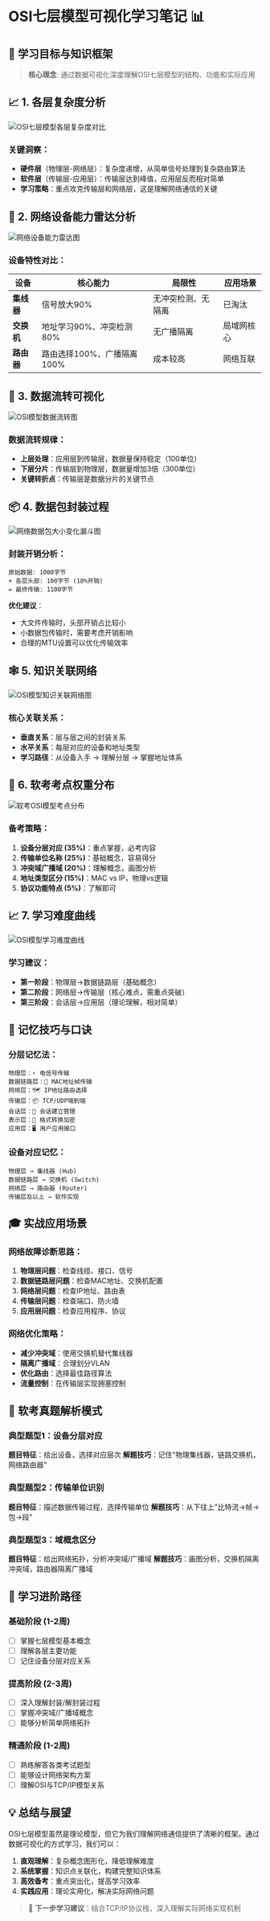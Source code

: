 # OSI七层模型可视化学习笔记 📊

## 🎯 学习目标与知识框架

> **核心理念**: 通过数据可视化深度理解OSI七层模型的结构、功能和实际应用

## 📈 1. 各层复杂度分析

![OSI七层模型各层复杂度对比](https://mdn.alipayobjects.com/one_clip/afts/img/1XyrT7yrm1kAAAAAQ6AAAAgAoEACAQFr/original)

### 关键洞察：
- **硬件层**（物理层-网络层）：复杂度递增，从简单信号处理到复杂路由算法
- **软件层**（传输层-应用层）：传输层达到峰值，应用层反而相对简单
- **学习策略**：重点攻克传输层和网络层，这是理解网络通信的关键

## 🎯 2. 网络设备能力雷达分析

![网络设备能力雷达图](https://mdn.alipayobjects.com/one_clip/afts/img/Mo5PQoEmGywAAAAARtAAAAgAoEACAQFr/original)

### 设备特性对比：

| 设备 | 核心能力 | 局限性 | 应用场景 |
|------|----------|--------|----------|
| **集线器** | 信号放大90% | 无冲突检测、无隔离 | 已淘汰 |
| **交换机** | 地址学习90%、冲突检测80% | 无广播隔离 | 局域网核心 |
| **路由器** | 路由选择100%、广播隔离100% | 成本较高 | 网络互联 |

## 🌊 3. 数据流转可视化

![OSI模型数据流转图](https://mdn.alipayobjects.com/one_clip/afts/img/gmUHTZ8cte4AAAAAQoAAAAgAoEACAQFr/original)

### 数据流转规律：
- **上层处理**：应用层到传输层，数据量保持稳定（100单位）
- **下层分片**：传输层到物理层，数据量增加3倍（300单位）
- **关键转折点**：传输层是数据分片的关键节点

## 📦 4. 数据包封装过程

![网络数据包大小变化漏斗图](https://mdn.alipayobjects.com/one_clip/afts/img/ax0aRIZoabIAAAAARiAAAAgAoEACAQFr/original)

### 封装开销分析：
```
原始数据: 1000字节
+ 各层头部: 100字节 (10%开销)
= 最终传输: 1100字节
```

**优化建议**：
- 大文件传输时，头部开销占比较小
- 小数据包传输时，需要考虑开销影响
- 合理的MTU设置可以优化传输效率

## 🕸️ 5. 知识关联网络

![OSI模型知识关联网络图](https://mdn.alipayobjects.com/one_clip/afts/img/wiGeT7au6CEAAAAARNAAAAgAoEACAQFr/original)

### 核心关联关系：
- **垂直关系**：层与层之间的封装关系
- **水平关系**：每层对应的设备和地址类型
- **学习路径**：从设备入手 → 理解分层 → 掌握地址体系

## 🎯 6. 软考考点权重分布

![软考OSI模型考点分布](https://mdn.alipayobjects.com/one_clip/afts/img/nHnHRIagcDAAAAAARdAAAAgAoEACAQFr/original)

### 备考策略：
1. **设备分层对应 (35%)**：重点掌握，必考内容
2. **传输单位名称 (25%)**：基础概念，容易得分
3. **冲突域广播域 (20%)**：理解概念，画图分析
4. **地址类型区分 (15%)**：MAC vs IP，物理vs逻辑
5. **协议功能特点 (5%)**：了解即可

## 📈 7. 学习难度曲线

![OSI模型学习难度曲线](https://mdn.alipayobjects.com/one_clip/afts/img/Ly_HRb1zuj0AAAAARQAAAAgAoEACAQFr/original)

### 学习建议：
- **第一阶段**：物理层→数据链路层（基础概念）
- **第二阶段**：网络层→传输层（核心难点，需重点突破）
- **第三阶段**：会话层→应用层（理论理解，相对简单）

## 🧠 记忆技巧与口诀

### 分层记忆法：
```
物理层：⚡ 电信号传输
数据链路层：🔗 MAC地址帧传输  
网络层：🗺️ IP地址路由选择
传输层：📦 TCP/UDP端到端
会话层：🔗 会话建立管理
表示层：🔄 格式转换加密
应用层：🖥️ 用户应用接口
```

### 设备对应记忆：
```
物理层 → 集线器 (Hub)
数据链路层 → 交换机 (Switch)  
网络层 → 路由器 (Router)
传输层及以上 → 软件实现
```

## 🎓 实战应用场景

### 网络故障诊断思路：
1. **物理层问题**：检查线缆、接口、信号
2. **数据链路层问题**：检查MAC地址、交换机配置
3. **网络层问题**：检查IP地址、路由表
4. **传输层问题**：检查端口、防火墙
5. **应用层问题**：检查应用程序、协议

### 网络优化策略：
- **减少冲突域**：使用交换机替代集线器
- **隔离广播域**：合理划分VLAN
- **优化路由**：选择最佳路径算法
- **流量控制**：在传输层实现拥塞控制

## 📝 软考真题解析模式

### 典型题型1：设备分层对应
**题目特征**：给出设备，选择对应层次
**解题技巧**：记住"物理集线器，链路交换机，网络路由器"

### 典型题型2：传输单位识别
**题目特征**：描述数据传输过程，选择传输单位
**解题技巧**：从下往上"比特流→帧→包→段"

### 典型题型3：域概念区分
**题目特征**：给出网络拓扑，分析冲突域/广播域
**解题技巧**：画图分析，交换机隔离冲突域，路由器隔离广播域

## 🚀 学习进阶路径

### 基础阶段 (1-2周)
- [ ] 掌握七层模型基本概念
- [ ] 理解各层主要功能
- [ ] 记住设备分层对应关系

### 提高阶段 (2-3周)  
- [ ] 深入理解封装/解封装过程
- [ ] 掌握冲突域/广播域概念
- [ ] 能够分析简单网络拓扑

### 精通阶段 (1-2周)
- [ ] 熟练解答各类考试题型
- [ ] 能够设计网络架构方案
- [ ] 理解OSI与TCP/IP模型关系

## 💡 总结与展望

OSI七层模型虽然是理论模型，但它为我们理解网络通信提供了清晰的框架。通过数据可视化的方式学习，我们可以：

1. **直观理解**：复杂概念图形化，降低理解难度
2. **系统掌握**：知识点关联化，构建完整知识体系  
3. **高效备考**：重点突出化，提高学习效率
4. **实践应用**：理论实用化，解决实际网络问题

> 🎯 **下一步学习建议**：结合TCP/IP协议栈，深入理解实际网络实现机制

